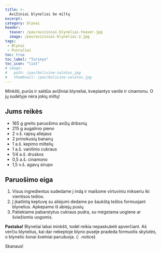 ```yaml
---
title: >-
  Avižiniai blyneliai be miltų
excerpt:
category: blynai
header:
  teaser: /pav/aviziniai-blyneliai-teaser.jpg
  image: /pav/aviziniai-blyneliai-2.jpg
tags:
 - Blynai
 - Pusryčiai
toc: true
toc_label: "Turinys"
toc_icon: "list"
# image: 
#   path: /pav/bolivine-salotos.jpg
#   thumbnail: /pav/bolivine-salotos.jpg
---
```


Minkšti, purūs ir saldūs avižiniai blyneliai, kvepiantys vanile ir cinamonu. O jų sudėtyje nėra jokių miltų!

## Jums reikės

* 165 g greito paruošimo avižų dribsnių
* 215 g augalinio pieno
* 2 v.š. rapsų aliejaus
* 2 prinokusių bananų
* 1 a.š. kepimo miltelių
* 1 a.š. vanilinio cukraus
* 1/4 a.š. druskos
* 0,5 a.š. cinamono
* 1,5 v.š. agavų sirupo

## Paruošimo eiga

1. Visus ingredientus sudedame į indą ir maišome virtuviniu mikseriu iki vientisos tešlos.
2. Į įkaitintą keptuvę su aliejumi dedame po šaukštą tešlos formuojant blynelius. Apkepame iš abiejų pusių 
3. Patiekiame pabarstytus cukraus pudra, su mėgstama uogiene ar šviežiomis uogomis.
 
**Pastaba!** Blyneliai labai minkšti, todėl reikia nepaskubėti apverčiant. Aš verčiu blynelius, kai dar nekeptoje blyno pusėje pradeda formuotis skylutės, o blynelio šonai švelniai paruduoja.
{: .notice}


Skanaus!